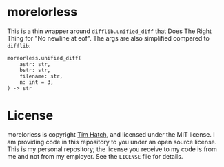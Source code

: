 # morelorless

This is a thin wrapper around `difflib.unified_diff` that Does The Right Thing
for "No newline at eof".  The args are also simplified compared to `difflib`:

```
moreorless.unified_diff(
    astr: str,
    bstr: str,
    filename: str,
    n: int = 3,
) -> str
```

# License

morelorless is copyright [Tim Hatch](http://timhatch.com/), and licensed under
the MIT license.  I am providing code in this repository to you under an open
source license.  This is my personal repository; the license you receive to
my code is from me and not from my employer. See the `LICENSE` file for details.
